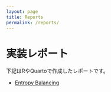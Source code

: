 ```yaml
---
layout: page
title: Reports
permalink: /reports/
---
```


# 実装レポート

下記はRやQuartoで作成したレポートです。

- [Entropy Balancing](../entropy_balancing.html)
